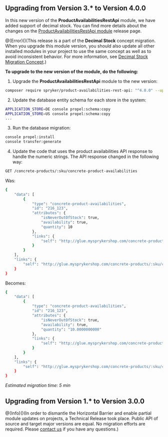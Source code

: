 ## Upgrading from Version 3.* to Version 4.0.0

In this new version of the **ProductAvailabilitiesRestApi** module, we have added support of decimal stock. You can find more details about the changes on the [ProductAvailabilitiesRestApi module](https://github.com/spryker/product-availabilities-rest-api/releases) release page.

@(Error)()(This release is a part of the **Decimal Stock** concept migration. When you upgrade this module version, you should also update all other installed modules in your project to use the same concept as well as to avoid inconsistent behavior. For more information, see [Decimal Stock Migration Concept](https://documentation.spryker.com/v4/docs/decimal-stock-concept).)

**To upgrade to the new version of the module, do the following:**

1. Upgrade the **ProductAvailabilitiesRestApi** module to the new version:

```bash
composer require spryker/product-availabilities-rest-api: "^4.0.0" --update-with-dependencies
```
2. Update the database entity schema for each store in the system:

```bash
APPLICATION_STORE=DE console propel:schema:copy
APPLICATION_STORE=US console propel:schema:copy
...
```
3. Run the database migration:

```bash
console propel:install
console transfer:generate
```
4. Update the code that uses the product availabilities API response to handle the numeric strings. The API response changed in the following way: 

```bash
GET /concrete-products/:sku/concrete-product-availabilities
```

Was:
```bash
{
    "data": [
        {
            "type": "concrete-product-availabilities",
            "id": "216_123",
            "attributes": {
                "isNeverOutOfStock": true,
                "availability": true,
                "quantity": 10
            },
            "links": {
                "self": "http://glue.mysprykershop.com/concrete-products/:sku/concrete-product-availabilities"
            }
        }
    ],
    "links": {
        "self": "http://glue.mysprykershop.com/concrete-products/:sku/concrete-product-availabilities"
    }
}
```

Becomes:
```bash
{
    "data": [
        {
            "type": "concrete-product-availabilities",
            "id": "216_123",
            "attributes": {
                "isNeverOutOfStock": true,
                "availability": true,
                "quantity": "10.0000000000"
            },
            "links": {
                "self": "http://glue.mysprykershop.com/concrete-products/:sku/concrete-product-availabilities"
            }
        }
    ],
    "links": {
        "self": "http://glue.mysprykershop.com/concrete-products/:sku/concrete-product-availabilities"
    }
}
```

*Estimated migration time: 5 min*

## Upgrading from Version 1.* to Version 3.0.0

@(Info)()(In order to dismantle the Horizontal Barrier and enable partial module updates on projects, a Technical Release took place. Public API of source and target major versions are equal. No migration efforts are required. Please [contact us](https://support.spryker.com/hc/en-us) if you have any questions.)
